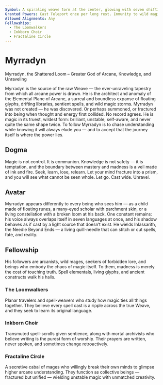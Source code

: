```yaml
---
Symbol: A spiraling weave torn at the center, glowing with seven shifting colors
Granted Powers: Cast Teleport once per long rest. Immunity to wild magic surges and the effects of magical feedback. Followers cast spells as if they were one spell level higher when on arcane-aligned planes.
Allowed Alignments: Any
Fellowships:
  - The Loomwalkers
  - Inkborn Choir
  - Fractaline Circle
---
```


# Myrradyn

Myrradyn, the Shattered Loom – Greater God of Arcane, Knowledge, and Unraveling

Myrradyn is the source of the raw Weave — the ever-unraveling tapestry from which all arcane power is drawn. He is the architect and anomaly of the Elemental Plane of Arcane, a surreal and boundless expanse of floating glyphs, drifting libraries, sentient spells, and wild magic storms. Myrradyn was not created — he was discovered. Or perhaps summoned, or fractured into being when thought and energy first collided. No record agrees.
He is magic in its truest, wildest form: brilliant, unstable, self-aware, and never quite the same shape twice. To follow Myrradyn is to chase understanding while knowing it will always elude you — and to accept that the journey itself is where the power lies.

## Dogma
 Magic is not control. It is communion. Knowledge is not safety — it is temptation, and the boundary between mastery and madness is a veil made of ink and fire. Seek, learn, lose, relearn. Let your mind fracture into a prism, and you will see what cannot be seen whole. Let go. Cast wide. Unravel.

## Avatar
 Myrradyn appears differently to every being who sees him — as a child made of floating runes, a many-eyed scholar with parchment skin, or a living constellation with a broken loom at his back. One constant remains: his voice always overlaps itself in seven languages at once, and his shadow behaves as if cast by a light source that doesn’t exist. He wields Inlassarith, the Needle Beyond Ends — a living quill-needle that can stitch or cut spells, fate, and reality.

## Fellowship
 His followers are arcanists, wild mages, seekers of forbidden lore, and beings who embody the chaos of magic itself. To them, madness is merely the cost of touching truth. Spell elementals, living glyphs, and ancient constructs walk his halls.

### The Loomwalkers
Planar travelers and spell-weavers who study how magic ties all things together. They believe every spell cast is a ripple across the true Weave, and they seek to learn its original language.

### Inkborn Choir
Transmuted spell-scrolls given sentience, along with mortal archivists who believe writing is the purest form of worship. Their prayers are written, never spoken, and sometimes change retroactively.

### Fractaline Circle
A secretive cabal of mages who willingly break their own minds to glimpse higher arcane understanding. They function as collective beings — fractured but unified — wielding unstable magic with unmatched creativity.